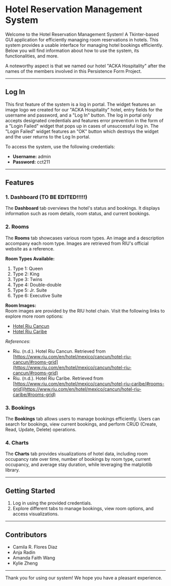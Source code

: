 # Hotel Reservation Management System

Welcome to the Hotel Reservation Management System! A Tkinter-based GUI application for efficiently managing room reservations in hotels.
This system provides a usable interface for managing hotel bookings efficiently. Below you will find information about how to use the system, its functionalities, and more.

A noteworthy aspect is that we named our hotel "ACKA Hospitality" after the names of the members involved in this Persistence Form Project.

---

## Log In

This first feature of the system is a log in portal. 
The widget features an image logo we created for our "ACKA Hospitality" hotel, entry fields for the username and password, and a "Log In" button.
The log in portal only accepts designated credentials and features error prevention in the form of a "Login Failed" widget that pops up in cases of unsuccessful log in. The "Login Failed" widget features an "OK" button which destroys the widget and the user returns to the Log In portal.

To access the system, use the following credentials:

- **Username:** admin
- **Password:** cct211

---

## Features

### 1. Dashboard (TO BE EDITED!!!!!)

The **Dashboard** tab overviews the hotel's status and bookings. It displays information such as room details, room status, and current bookings.

### 2. Rooms

The **Rooms** tab showcases various room types. An image and a description accompany each room type. Images are retrieved from RIU's official website as a reference.

**Room Types Available:**
1. Type 1: Queen
2. Type 2: King
3. Type 3: Twins
4. Type 4: Double-double
5. Type 5: Jr. Suite
6. Type 6: Executive Suite

**Room Images:**  
Room images are provided by the RIU hotel chain. Visit the following links to explore more room options:

- [Hotel Riu Cancun](https://www.riu.com/en/hotel/mexico/cancun/hotel-riu-cancun/#rooms-grid)
- [Hotel Riu Caribe](https://www.riu.com/en/hotel/mexico/cancun/hotel-riu-caribe/#rooms-grid)

*References*:
- Riu. (n.d.). Hotel Riu Cancun. Retrieved from [https://www.riu.com/en/hotel/mexico/cancun/hotel-riu-cancun/#rooms-grid](https://www.riu.com/en/hotel/mexico/cancun/hotel-riu-cancun/#rooms-grid)
- Riu. (n.d.). Hotel Riu Caribe. Retrieved from [https://www.riu.com/en/hotel/mexico/cancun/hotel-riu-caribe/#rooms-grid](https://www.riu.com/en/hotel/mexico/cancun/hotel-riu-caribe/#rooms-grid)

### 3. Bookings

The **Bookings** tab allows users to manage bookings efficiently. Users can search for bookings, view current bookings, and perform CRUD (Create, Read, Update, Delete) operations.

### 4. Charts

The **Charts** tab provides visualizations of hotel data, including room occupancy rate over time, number of bookings by room type, current occupancy, and average stay duration, while leveraging the matplotlib library.

---

## Getting Started

1. Log in using the provided credentials.
2. Explore different tabs to manage bookings, view room options, and access visualizations.

---

## Contributors

- Camila R. Flores Diaz
- Anja Radin
- Amanda Faith Wang
- Kylie Zheng

---

Thank you for using our system! We hope you have a pleasant experience.
